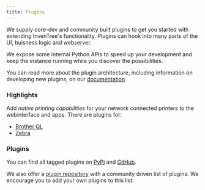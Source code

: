 ```yaml
---
title: Plugins
---
```

We supply core-dev and community built plugins to get you started with extending InvenTree's functionality. Plugins can hook into many parts of the UI, buisness logic and webserver.

We expose some internal Python APIs to speed up your development and keep the instance running while you discover the possibilities.

You can read more about the plugin architecture, including information on developing new plugins, on our [documentation](https://docs.inventree.org/en/stable/plugins/)

### Highlights

Add *native printing capabilities* for your network connected printers to the webinterface and apps. There are plugins for:
- [Brother QL](https://pypi.org/project/inventree-brother-plugin/)
- [Zebra](https://github.com/SergeoLacruz/inventree-zebra-plugin)

### Plugins

You can find all tagged plugins on [PyPi](https://pypi.org/search/?q=inventree-plugin) and [GitHub](https://github.com/topics/inventreeplugins).

We also offer a [plugin repository](../../plugins.html) with a community driven list of plugins. We encourage you to add your own plugins to this list.
